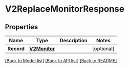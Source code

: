 # V2ReplaceMonitorResponse

## Properties

Name | Type | Description | Notes
------------ | ------------- | ------------- | -------------
**Record** | [**V2Monitor**](v2Monitor.md) |  | [optional] 

[[Back to Model list]](../README.md#documentation-for-models) [[Back to API list]](../README.md#documentation-for-api-endpoints) [[Back to README]](../README.md)


